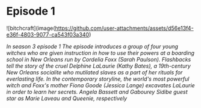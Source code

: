 # Episode 1 # 


![bitchcraft](image(https://github.com/user-attachments/assets/d56e13f4-e36f-4803-9077-ca543f03a340)


*In season 3 episode 1 The episode introduces a group of four young witches who are given instruction in how to use their powers at a boarding school in New Orleans run by Cordelia Foxx (Sarah Paulson). Flashbacks tell the story of the cruel Delphine LaLaurie (Kathy Bates), a 19th-century New Orleans socialite who mutilated slaves as a part of her rituals for everlasting life. In the contemporary storyline, the world's most powerful witch and Foxx's mother Fiona Goode (Jessica Lange) excavates LaLaurie in order to learn her secrets. Angela Bassett and Gabourey Sidibe guest star as Marie Laveau and Queenie, respectively*
